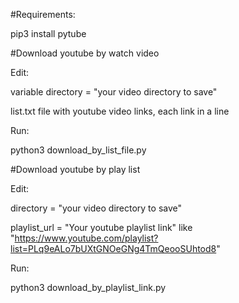 #Requirements:

pip3 install pytube

#Download youtube by watch video

Edit: 

variable directory = "your video directory to save"

list.txt file with youtube video links, each link in a line

Run: 

python3 download_by_list_file.py

#Download youtube by play list

Edit:

directory = "your video directory to save"

playlist_url = "Your youtube playlist link" like "https://www.youtube.com/playlist?list=PLq9eALo7bUXtGNOeGNg4TmQeooSUhtod8"


Run:

python3 download_by_playlist_link.py
